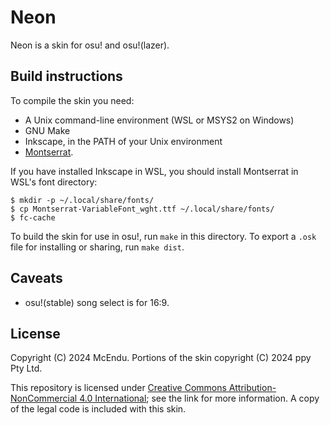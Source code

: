 # Neon
Neon is a skin for osu! and osu!(lazer).

## Build instructions
To compile the skin you need:

  - A Unix command-line environment (WSL or MSYS2 on Windows)
  - GNU Make
  - Inkscape, in the PATH of your Unix environment
  - [Montserrat](https://fonts.google.com/specimen/Montserrat).

If you have installed Inkscape in WSL, you should install Montserrat
in WSL's font directory:

```console
$ mkdir -p ~/.local/share/fonts/
$ cp Montserrat-VariableFont_wght.ttf ~/.local/share/fonts/
$ fc-cache
```

To build the skin for use in osu!, run `make` in this directory. To
export a `.osk` file for installing or sharing, run `make dist`.

## Caveats

  - osu!(stable) song select is for 16:9.

## License
Copyright (C) 2024 McEndu. Portions of the skin copyright (C) 2024 ppy
Pty Ltd.

This repository is licensed under [Creative Commons
Attribution-NonCommercial 4.0 International][CC-BY-SA-4.0]; see the link
for more information. A copy of the legal code is included with this
skin.

[CC-BY-SA-4.0]: https://www.creativecommons.org/licenses/by-nc/4.0/deed.en
